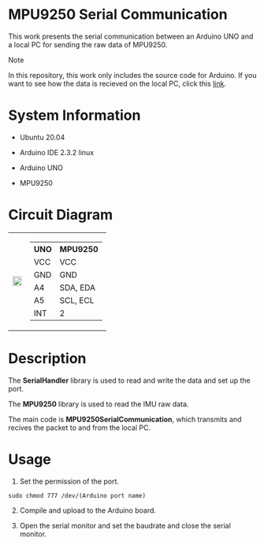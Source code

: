 # MPU9250 Serial Communication

This work presents the serial communication between an Arduino UNO and a local PC for sending the raw data of MPU9250.

> [!NOTE]
> In this repository, this work only includes the source code for Arduino. If you want to see how the data is recieved on the local PC, click this [link](https://github.com/SeonilChoi/Quaternion-based-9-DOF-IMU-Kalman-Filter-in-ROS2-foxy.git).

# System Information

- Ubuntu 20.04
- Arduino IDE 2.3.2 linux

- Arduino UNO
- MPU9250

# Circuit Diagram

<table>
    <tr>
        <td align = "center">
          <img src="https://github.com/SeonilChoi/MPU-9250-Serial-Communication/assets/172185042/b1f2e55c-3198-4ead-9105-7ead2ea03db2" width = 95%>
        </td>
        <td>
            <table>
                <tr>
                    <th><strong>UNO</strong></th>
                    <th><strong>MPU9250</strong></th>
                </tr>
                <tr>
                    <td>VCC</td>
                    <td>VCC</td>
                </tr>
                <tr>
                    <td>GND</td>
                    <td>GND</td>
                </tr>
                <tr>
                    <td>A4</td>
                    <td>SDA, EDA</td>
                </tr>
                <tr>
                    <td>A5</td>
                    <td>SCL, ECL</td>
                </tr>
                 <tr>
                    <td>INT</td>
                    <td>2</td>
                </tr>
            </table>
        </td>
    </tr>
</table>

# Description

The **SerialHandler** library is used to read and write the data and set up the port.

The **MPU9250** library is used to read the IMU raw data.

The main code is **MPU9250SerialCommunication**, which transmits and recives the packet to and from the local PC.

# Usage

1. Set the permission of the port.

```
sudo chmod 777 /dev/(Arduino port name)

```

2. Compile and upload to the Arduino board.

3. Open the serial monitor and set the baudrate and close the serial monitor.
